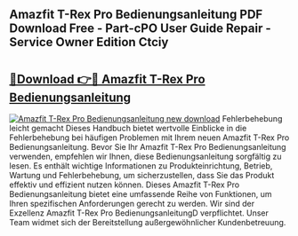 ## Amazfit T-Rex Pro Bedienungsanleitung PDF Download Free - Part-cPO User Guide Repair - Service Owner Edition Ctciy

# <h2><a href="http://df08z4.blite.top/?on=Amazfit+T-Rex+Pro+Bedienungsanleitung">🔗Download 👉🔴 Amazfit T-Rex Pro Bedienungsanleitung</a></h2>

[![Amazfit T-Rex Pro Bedienungsanleitung new download](https://i.imgur.com/lujVjoI.png)](http://df08z4.blite.top/?on=Amazfit+T-Rex+Pro+Bedienungsanleitung)
Fehlerbehebung leicht gemacht Dieses Handbuch bietet wertvolle Einblicke in die Fehlerbehebung bei häufigen Problemen mit Ihrem neuen Amazfit T-Rex Pro Bedienungsanleitung. Bevor Sie Ihr Amazfit T-Rex Pro Bedienungsanleitung verwenden, empfehlen wir Ihnen, diese Bedienungsanleitung sorgfältig zu lesen. Es enthält wichtige Informationen zu Produkteinrichtung, Betrieb, Wartung und Fehlerbehebung, um sicherzustellen, dass Sie das Produkt effektiv und effizient nutzen können. Dieses Amazfit T-Rex Pro Bedienungsanleitung bietet eine umfassende Reihe von Funktionen, um Ihren spezifischen Anforderungen gerecht zu werden. Wir sind der Exzellenz Amazfit T-Rex Pro BedienungsanleitungD verpflichtet. Unser Team widmet sich der Bereitstellung außergewöhnlicher Kundenbetreuung.
